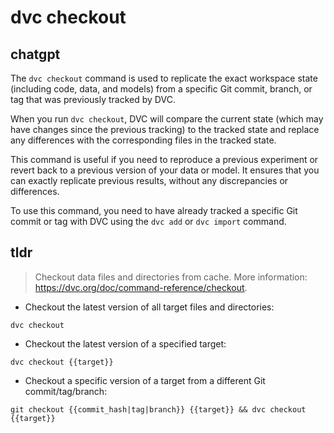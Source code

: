 # dvc checkout 
## chatgpt 
The `dvc checkout` command is used to replicate the exact workspace state (including code, data, and models) from a specific Git commit, branch, or tag that was previously tracked by DVC. 

When you run `dvc checkout`, DVC will compare the current state (which may have changes since the previous tracking) to the tracked state and replace any differences with the corresponding files in the tracked state. 

This command is useful if you need to reproduce a previous experiment or revert back to a previous version of your data or model. It ensures that you can exactly replicate previous results, without any discrepancies or differences. 

To use this command, you need to have already tracked a specific Git commit or tag with DVC using the `dvc add` or `dvc import` command. 

## tldr 
 
> Checkout data files and directories from cache.
> More information: <https://dvc.org/doc/command-reference/checkout>.

- Checkout the latest version of all target files and directories:

`dvc checkout`

- Checkout the latest version of a specified target:

`dvc checkout {{target}}`

- Checkout a specific version of a target from a different Git commit/tag/branch:

`git checkout {{commit_hash|tag|branch}} {{target}} && dvc checkout {{target}}`
